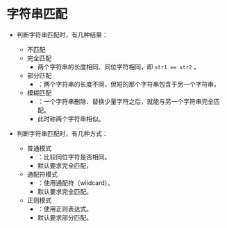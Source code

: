 # 字符串匹配

- 判断字符串匹配时，有几种结果：
  - 不匹配
  - 完全匹配
    - 两个字符串的长度相同、同位字符相同，即 `str1 == str2` 。
  - 部分匹配
    - ：两个字符串的长度不同，但短的那个字符串包含于另一个字符串。
  - 模糊匹配
    - ：一个字符串删除、替换少量字符之后，就能与另一个字符串完全匹配。
    - 此时称两个字符串相似。

- 判断字符串匹配时，有几种方式：
  - 普通模式
    - ：比较同位字符是否相同。
    - 默认要求完全匹配，
  - 通配符模式
    - ：使用通配符（wildcard）。
    - 默认要求完全匹配。
  - 正则模式
    - ：使用正则表达式。
    - 默认要求部分匹配。
